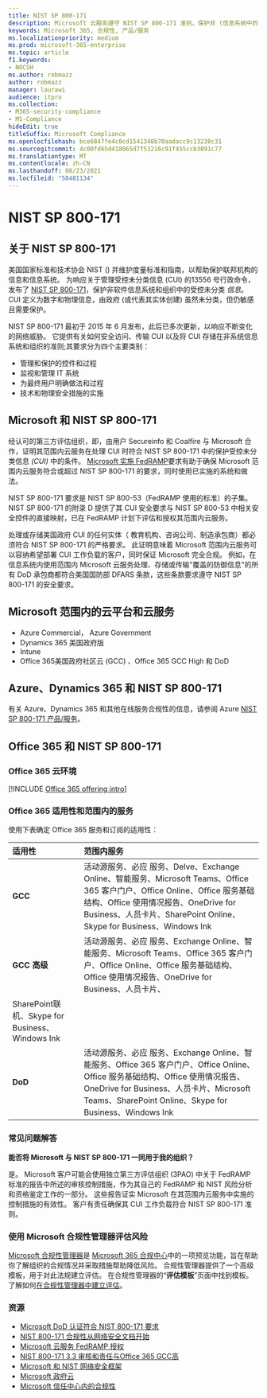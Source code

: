 ```yaml
---
title: NIST SP 800-171
description: Microsoft 云服务遵守 NIST SP 800-171 准则，保护非 (信息系统中的 (CUI) 信息。
keywords: Microsoft 365, 合规性, 产品/服务
ms.localizationpriority: medium
ms.prod: microsoft-365-enterprise
ms.topic: article
f1.keywords:
- NOCSH
ms.author: robmazz
author: robmazz
manager: laurawi
audience: itpro
ms.collection:
- M365-security-compliance
- MS-Compliance
hideEdit: true
titleSuffix: Microsoft Compliance
ms.openlocfilehash: bce6847fe4c0cd1541348b70aadacc9c13238c31
ms.sourcegitcommit: 4c00fd65d418065d7f53216c91f455ccb3891c77
ms.translationtype: MT
ms.contentlocale: zh-CN
ms.lasthandoff: 08/23/2021
ms.locfileid: "58481134"
---
```

# <a name="nist-sp-800-171"></a>NIST SP 800-171

## <a name="about-nist-sp-800-171"></a>关于 NIST SP 800-171

美国国家标准和技术协会 NIST () 并维护度量标准和指南，以帮助保护联邦机构的信息和信息系统。 为响应关于管理受控未分类信息 (CUI) 的13556 号行政命令，发布了 [NIST SP 800-171](https://csrc.nist.gov/publications/detail/sp/800-171/rev-1/final)，保护非软件信息系统和组织中的受控未分类 *信息*。 CUI 定义为数字和物理信息，由政府 (或代表其实体创建) 虽然未分类，但仍敏感且需要保护。

NIST SP 800-171 最初于 2015 年 6 月发布，此后已多次更新，以响应不断变化的网络威胁。 它提供有关如何安全访问、传输 CUI 以及将 CUI 存储在非系统信息系统和组织的准则;其要求分为四个主要类别：

- 管理和保护的控件和过程
- 监视和管理 IT 系统
- 为最终用户明确做法和过程
- 技术和物理安全措施的实施

## <a name="microsoft-and-nist-sp-800-171"></a>Microsoft 和 NIST SP 800-171

经认可的第三方评估组织，即，由用户 Secureinfo 和 Coalfire 与 Microsoft 合作，证明其范围内云服务在处理 CUI 时符合 NIST SP 800-171 中的保护受控未分类信息 *(CUI)* 中的条件。 [Microsoft 实施 FedRAMP](offering-fedramp.md)要求有助于确保 Microsoft 范围内云服务符合或超过 NIST SP 800-171 的要求，同时使用已实施的系统和做法。

NIST SP 800-171 要求是 NIST SP 800-53（FedRAMP 使用的标准）的子集。 NIST SP 800-171 的附录 D 提供了其 CUI 安全要求与 NIST SP 800-53 中相关安全控件的直接映射，已在 FedRAMP 计划下评估和授权其范围内云服务。

处理或存储美国政府 CUI 的任何实体（ 教育机构、咨询公司、制造承包商）都必须符合 NIST SP 800-171 的严格要求。 此证明意味着 Microsoft 范围内云服务可以容纳希望部署 CUI 工作负载的客户，同时保证 Microsoft 完全合规。 例如，在信息系统内使用范围内 Microsoft 云服务处理、存储或传输"覆盖的防御信息"的所有 DoD 承包商都符合美国国防部 DFARS 条款，这些条款要求遵守 NIST SP 800-171 的安全要求。

## <a name="microsoft-in-scope-cloud-platforms--services"></a>Microsoft 范围内的云平台和云服务

- Azure Commercial， Azure Government
- Dynamics 365 美国政府版
- Intune
- Office 365美国政府社区云 (GCC) 、Office 365 GCC High 和 DoD

## <a name="azure-dynamics-365-and-nist-sp-800-171"></a>Azure、Dynamics 365 和 NIST SP 800-171

有关 Azure、Dynamics 365 和其他在线服务合规性的信息，请参阅 Azure [NIST SP 800-171 产品/服务](/azure/compliance/offerings/offering-nist-800-171)。

## <a name="office-365-and-nist-sp-800-171"></a>Office 365 和 NIST SP 800-171

### <a name="office-365-cloud-environments"></a>Office 365 云环境

[!INCLUDE [Office 365 offering intro](../includes/o365-offering-introduction.md)]

### <a name="office-365-applicability-and-in-scope-services"></a>Office 365 适用性和范围内的服务

使用下表确定 Office 365 服务和订阅的适用性：

| **适用性** | **范围内服务** |
|:------------------|:----------------------|
| **GCC** | 活动源服务、必应 服务、Delve、Exchange Online、智能服务、Microsoft Teams、Office 365 客户门户、Office Online、Office 服务基础结构、Office 使用情况报告、OneDrive for Business、人员卡片、SharePoint Online、Skype for Business、Windows Ink |
| **GCC 高级** | 活动源服务、必应 服务、Exchange Online、智能服务、Microsoft Teams、Office 365 客户门户、Office Online、Office 服务基础结构、Office 使用情况报告、OneDrive for Business、人员卡片、 
SharePoint联机、Skype for Business、Windows Ink |
| **DoD** | 活动源服务、必应 服务、Exchange Online、智能服务、Office 365 客户门户、Office Online、Office 服务基础结构、Office 使用情况报告、OneDrive for Business、人员卡片、Microsoft Teams、SharePoint Online、Skype for Business、Windows Ink |

### <a name="frequently-asked-questions"></a>常见问题解答

**能否将 Microsoft 与 NIST SP 800-171 一同用于我的组织？**

是。 Microsoft 客户可能会使用独立第三方评估组织 (3PAO) 中关于 FedRAMP 标准的报告中所述的审核控制措施，作为其自己的 FedRAMP 和 NIST 风险分析和资格鉴定工作的一部分。 这些报告证实 Microsoft 在其范围内云服务中实施的控制措施的有效性。 客户有责任确保其 CUI 工作负载符合 NIST SP 800-171 准则。

### <a name="use-microsoft-compliance-manager-to-assess-your-risk"></a>使用 Microsoft 合规性管理器评估风险

[Microsoft 合规性管理器](/microsoft-365/compliance/compliance-manager)是 [Microsoft 365 合规中心](/microsoft-365/compliance/microsoft-365-compliance-center)中的一项预览功能，旨在帮助你了解组织的合规情况并采取措施帮助降低风险。 合规性管理器提供了一个高级模板，用于对此法规建立评估。 在合规性管理器的“**评估模板**”页面中找到模板。 了解如何[在合规性管理器中建立评估](/microsoft-365/compliance/compliance-manager-assessments)。

### <a name="resources"></a>资源

- [Microsoft DoD 认证符合 NIST 800-171 要求](offering-DoD-DISA-L2-L4-L5.md)
- [NIST 800-171 合规性从网络安全文档开始](https://www.nist800171.com/)
- [Microsoft 云服务 FedRAMP 授权](https://marketplace.fedramp.gov/index.html?status=Compliant&sort=productName#/products)
- [NIST 800-171 3.3 审核和责任与Office 365 GCC高](https://info.summit7systems.com/blog/nist-3.3-audit-and-accountability-with-office-365)
- [Microsoft 和 NIST 网络安全框架](offering-nist-csf.md)
- [Microsoft 政府云](https://www.microsoft.com/enterprise/government)
- [Microsoft 信任中心内的合规性](https://www.microsoft.com/trust-center/compliance/compliance-overview)
